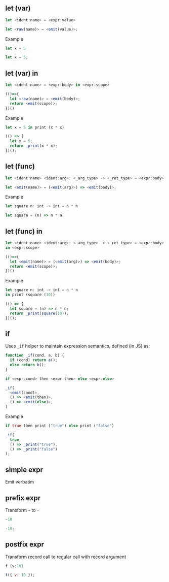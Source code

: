 ## let (var)

```rust
let <ident:name> = <expr:value>
```

```js
let <raw(name)> = <emit(value)>;
```

Example

```rust
let x = 5
```

```js
let x = 5;
```

## let (var) in

```rust
let <ident:name> = <expr:body> in <expr:scope>
```

```js
(()=>{
  let <raw(name)> = <emit(body)>;
  return <emit(scope)>;
})()
```

Example

```rust
let x = 5 in print (x * x)
```

```js
(() => {
  let x = 5;
  return _print(x * x);
})();
```

## let (func)

```rust
let <ident:name> <ident:arg>: <_arg_type> -> <_ret_type> = <expr:body>
```

```js
let <emit(name)> = (<emit(arg)>) => <emit(body)>;
```

Example

```rust
let square n: int -> int = n * n
```

```js
let square = (n) => n * n;
```

## let (func) in

```rust
let <ident:name> <ident:arg>: <_arg_type> -> <_ret_type> = <expr:body>
in <expr:scope>
```

```js
(()=>{
  let <emit(name)> = (<emit(arg)>) => <emit(body)>;
  return <emit(scope)>;
})()
```

Example

```rust
let square n: int -> int = n * n
in print (square (10))
```

```js
(() => {
  let square = (n) => n * n;
  return _print(square(10));
})();
```

## if

Uses `_if` helper to maintain expression semantics, defined (in JS) as:

```js
function _if(cond, a, b) {
  if (cond) return a();
  else return b();
}
```

```rust
if <expr:cond> then <expr:then> else <expr:else>
```

```js
_if(
  <emit(cond)>,
  () => <emit(then)>,
  () => <emit(else)>,
)
```

Example

```rust
if true then print ("true") else print ("false")
```

```js
_if(
  true,
  () => _print("true"),
  () => _print("false")
);
```

## simple expr

Emit verbatim

## prefix expr

Transform `~` to `-`

```rust
~10
```

```js
-10;
```

## postfix expr

Transform record call to regular call with record argument

```rust
f {v:10}
```

```js
f({ v: 10 });
```

